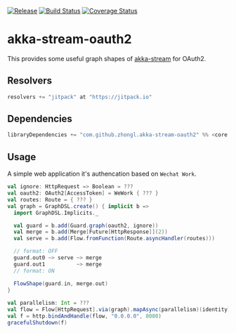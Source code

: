 [![Release](https://jitpack.io/v/zhongl/akka-stream-oauth2.svg)](https://jitpack.io/#zhongl/akka-stream-oauth2)
[![Build Status](https://travis-ci.org/zhongl/akka-stream-oauth2.svg?branch=master)](https://travis-ci.org/zhongl/akka-stream-oauth2)
[![Coverage Status](https://coveralls.io/repos/github/zhongl/akka-stream-oauth2/badge.svg?branch=master)](https://coveralls.io/github/zhongl/akka-stream-oauth2?branch=master)

# akka-stream-oauth2

This provides some useful graph shapes of [akka-stream](https://doc.akka.io/docs/akka/current/stream/index.html) for OAuth2.

## Resolvers

```scala
resolvers += "jitpack" at "https://jitpack.io"
```

## Dependencies

```scala
libraryDependencies += "com.github.zhongl.akka-stream-oauth2" %% <core or wechat> % <latest tag>
```

## Usage

A simple web application it's authencation based on `Wechat Work`.

```scala
val ignore: HttpRequest => Boolean = ???
val oauth2: OAuth2[AccessToken] = WeWork { ??? }
val routes: Route = { ??? }
val graph = GraphDSL.create() { implicit b =>
  import GraphDSL.Implicits._

  val guard = b.add(Guard.graph(oauth2, ignore))
  val merge = b.add(Merge[Future[HttpResponse]](2))
  val serve = b.add(Flow.fromFunction(Route.asyncHandler(routes)))

  // format: OFF
  guard.out0 ~> serve ~> merge
  guard.out1          ~> merge
  // format: ON

  FlowShape(guard.in, merge.out)
}
    
val parallelism: Int = ???
val flow = Flow[HttpRequest].via(graph).mapAsync(parallelism)(identity)
val f = http.bindAndHandle(flow, "0.0.0.0", 8080)
gracefulShutdown(f)
```

